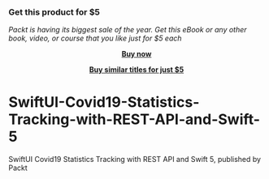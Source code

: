 
### Get this product for $5

<i>Packt is having its biggest sale of the year. Get this eBook or any other book, video, or course that you like just for $5 each</i>


<b><p align='center'>[Buy now](https://packt.link/9781800567672)</p></b>


<b><p align='center'>[Buy similar titles for just $5](https://subscription.packtpub.com/search)</p></b>


# SwiftUI-Covid19-Statistics-Tracking-with-REST-API-and-Swift-5
SwiftUI Covid19 Statistics Tracking with REST API and Swift 5, published by Packt
